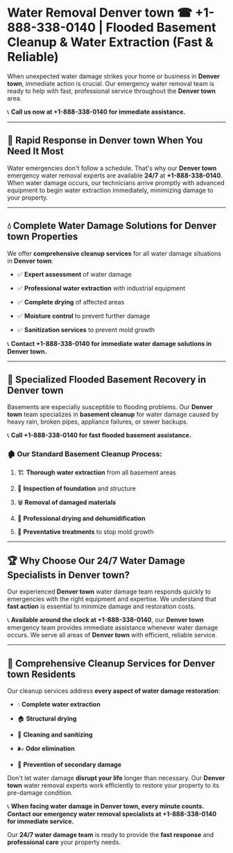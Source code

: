 # Water Removal Denver town ☎ +1-888-338-0140 | Flooded Basement Cleanup & Water Extraction (Fast & Reliable)

When unexpected water damage strikes your home or business in **Denver town**, immediate action is crucial. Our emergency water removal team is ready to help with fast, professional service throughout the **Denver town** area. 

📞 **Call us now at +1-888-338-0140 for immediate assistance.**
---
## 🚀 Rapid Response in Denver town When You Need It Most
Water emergencies don't follow a schedule. That's why our **Denver town** emergency water removal experts are available **24/7** at **+1-888-338-0140**. When water damage occurs, our technicians arrive promptly with advanced equipment to begin water extraction immediately, minimizing damage to your property.
---
## 💧 Complete Water Damage Solutions for Denver town Properties
We offer **comprehensive cleanup services** for all water damage situations in **Denver town**:
- ✅ **Expert assessment** of water damage  
- ✅ **Professional water extraction** with industrial equipment  
- ✅ **Complete drying** of affected areas  
- ✅ **Moisture control** to prevent further damage  
- ✅ **Sanitization services** to prevent mold growth  
📞 **Contact +1-888-338-0140 for immediate water damage solutions in Denver town.**
---
## 🌊 Specialized Flooded Basement Recovery in Denver town
Basements are especially susceptible to flooding problems. Our **Denver town** team specializes in **basement cleanup** for water damage caused by heavy rain, broken pipes, appliance failures, or sewer backups. 
📞 **Call +1-888-338-0140 for fast flooded basement assistance.**
### 🏚️ Our Standard Basement Cleanup Process:
1. 🏗️ **Thorough water extraction** from all basement areas  
2. 🔎 **Inspection of foundation** and structure  
3. 🗑️ **Removal of damaged materials**  
4. 💨 **Professional drying and dehumidification**  
5. 🚫 **Preventative treatments** to stop mold growth  
---
## 🏆 Why Choose Our 24/7 Water Damage Specialists in Denver town?
Our experienced **Denver town** water damage team responds quickly to emergencies with the right equipment and expertise. We understand that **fast action** is essential to minimize damage and restoration costs.
📞 **Available around the clock at +1-888-338-0140**, our **Denver town** emergency team provides immediate assistance whenever water damage occurs. We serve all areas of **Denver town** with efficient, reliable service.
---
## 🧹 Comprehensive Cleanup Services for Denver town Residents
Our cleanup services address **every aspect of water damage restoration**:
- 💧 **Complete water extraction**  
- 🏠 **Structural drying**  
- 🧼 **Cleaning and sanitizing**  
- 🌬️ **Odor elimination**  
- 🚫 **Prevention of secondary damage**  
Don't let water damage **disrupt your life** longer than necessary. Our **Denver town** water removal experts work efficiently to restore your property to its pre-damage condition.
📞 **When facing water damage in Denver town, every minute counts. Contact our emergency water removal specialists at +1-888-338-0140 for immediate service.**
Our **24/7 water damage team** is ready to provide the **fast response** and **professional care** your property needs.
